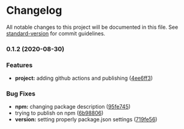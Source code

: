 # Changelog

All notable changes to this project will be documented in this file. See [standard-version](https://github.com/conventional-changelog/standard-version) for commit guidelines.

### 0.1.2 (2020-08-30)


### Features

* **project:** adding github actions and publishing ([4ee6ff3](https://github.com/nsfilho/uniqueExecution/commit/4ee6ff387f4fc633b878987a4c21c47a4700a66c))


### Bug Fixes

* **npm:** changing package description ([95fe745](https://github.com/nsfilho/uniqueExecution/commit/95fe7458c5bb0e0c10457b794d3f571e9242db7b))
* trying to publish on npm ([6b98806](https://github.com/nsfilho/uniqueExecution/commit/6b98806ebe3d5f850e0410392353eeb070cb070f))
* **version:** setting properly package.json settings ([719fe56](https://github.com/nsfilho/uniqueExecution/commit/719fe56c264ae4dc65a748b2ab6949520b1bc203))
